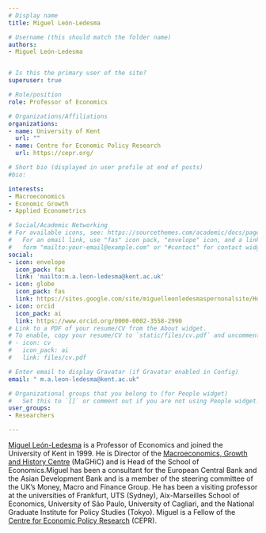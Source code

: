 ```yaml
---
# Display name
title: Miguel León-Ledesma

# Username (this should match the folder name)
authors:
- Miguel León-Ledesma


# Is this the primary user of the site?
superuser: true

# Role/position
role: Professor of Economics

# Organizations/Affiliations
organizations:
- name: University of Kent
  url: ""
- name: Centre for Economic Policy Research
  url: https://cepr.org/

# Short bio (displayed in user profile at end of posts)
#bio:  

interests:
- Macroeconomics
- Economic Growth
- Applied Econometrics

# Social/Academic Networking
# For available icons, see: https://sourcethemes.com/academic/docs/page-builder/#icons
#   For an email link, use "fas" icon pack, "envelope" icon, and a link in the
#   form "mailto:your-email@example.com" or "#contact" for contact widget.
social:
- icon: envelope
  icon_pack: fas
  link: 'mailto:m.a.leon-ledesma@kent.ac.uk'
- icon: globe
  icon_pack: fas
  link: https://sites.google.com/site/miguelleonledesmaspernonalsite/Home
- icon: orcid
  icon_pack: ai
  link: https://www.orcid.org/0000-0002-3558-2990
# Link to a PDF of your resume/CV from the About widget.
# To enable, copy your resume/CV to `static/files/cv.pdf` and uncomment the lines below.
# - icon: cv
#   icon_pack: ai
#   link: files/cv.pdf

# Enter email to display Gravatar (if Gravatar enabled in Config)
email: " m.a.leon-ledesma@kent.ac.uk"

# Organizational groups that you belong to (for People widget)
#   Set this to `[]` or comment out if you are not using People widget.
user_groups:
- Researchers

---
```


[Miguel León-Ledesma](https://sites.google.com/site/miguelleonledesmaspernonalsite/Home) is a Professor of Economics and joined the University of Kent in 1999. He is Director of the [Macroeconomics, Growth and History Centre](https://research.kent.ac.uk/maghic/) (MaGHiC) and is Head of the School of Economics.Miguel has been a consultant for the European Central Bank and the Asian Development Bank and is a member of the steering committee of the UK’s Money, Macro and Finance Group. He has been a visiting professor at the universities of Frankfurt, UTS (Sydney), Aix-Marseilles School of Economics, University of São Paulo, University of Cagliari, and the National Graduate Institute for Policy Studies (Tokyo). Miguel is a Fellow of the [Centre for Economic Policy Research](https://cepr.org/) (CEPR).